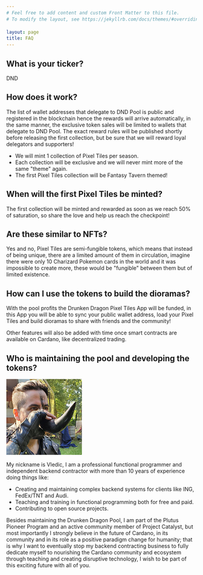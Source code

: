 ```yaml
---
# Feel free to add content and custom Front Matter to this file.
# To modify the layout, see https://jekyllrb.com/docs/themes/#overriding-theme-defaults

layout: page 
title: FAQ
---
```

## What is your ticker?

DND

## How does it work?

The list of wallet addresses that delegate to DND Pool is public and registered in the blockchain hence the rewards will arrive automatically, in the same manner, the exclusive token sales will be limited to wallets that delegate to DND Pool. The exact reward rules will be published shortly before releasing the first collection, but be sure that we will reward loyal delegators and supporters!

* We will mint 1 collection of Pixel Tiles per season. 
* Each collection will be exclusive and we will never mint more of the same "theme" again.
* The first Pixel Tiles collection will be Fantasy Tavern themed!

## When will the first Pixel Tiles be minted?

The first collection will be minted and rewarded as soon as we reach 50% of saturation, so share the love and help us reach the checkpoint!

## Are these similar to NFTs?

Yes and no, Pixel Tiles are semi-fungible tokens, which means that instead of being unique, there are a limited amount of them in circulation, imagine there were only 10 Charizard Pokemon cards in the world and it was impossible to create more, these would be "fungible" between them but of limited existence.

## How can I use the tokens to build the dioramas?

With the pool profits the Drunken Dragon Pixel Tiles App will be funded, in this App you will be able to sync your public wallet address, load your Pixel Tiles and build dioramas to share with friends and the community!

Other features will also be added with time once smart contracts are available on Cardano, like decentralized trading.

## Who is maintaining the pool and developing the tokens?

![Vledic](/assets/img/vledic.jpg)

My nickname is Vledic, I am a professional functional programmer and independent backend contractor with more than 10 years of experience doing things like: 

* Creating and maintaining complex backend systems for clients like ING, FedEx/TNT and Audi. 
* Teaching and training in functional programming both for free and paid.
* Contributing to open source projects.

Besides maintaining the Drunken Dragon Pool, I am part of the Plutus Pioneer Program and an active community member of Project Catalyst, but most importantly I strongly believe in the future of Cardano, in its community and in its role as a positive paradigm change for humanity; that is why I want to eventually stop my backend contracting business to fully dedicate myself to nourishing the Cardano community and ecosystem through teaching and creating disruptive technology, I wish to be part of this exciting future with all of you.